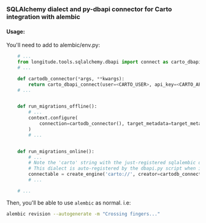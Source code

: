 ### SQLAlchemy dialect and py-dbapi connector for Carto integration with alembic

#### Usage:

You'll need to add to alembic/env.py:


```python
    # ...
    from longitude.tools.sqlalchemy.dbapi import connect as carto_dbapi_connect
    # ...

    def cartodb_connector(*args, **kwargs):
        return carto_dbapi_connect(user=<CARTO_USER>, api_key=<CARTO_API_KEY>)
    # ...


    def run_migrations_offline():
        # ...
        context.configure(
            connection=cartodb_connector(), target_metadata=target_metadata, literal_binds=True
        )
        # ...


    def run_migrations_online():
        # ...
        # Note the 'carto' string with the just-registered sqlalembic dialect.
        # This dialect is auto-registered by the dbapi.py script when it's included
        connectable = create_engine('carto://', creator=cartodb_connector)
        # ...

    # ...
```

Then, you'll be able to use `alembic` as normal. i.e:

```bash
alembic revision --autogenerate -m "Crossing fingers..."
```
